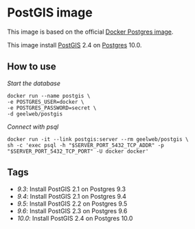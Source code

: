 # PostGIS image

This image is based on the official [Docker Postgres image](https://registry.hub.docker.com/_/postgres/).

This image install [PostGIS](http://postgis.net/) 2.4 on [Postgres](http://www.postgresql.org/) 10.0.

## How to use

*Start the database*

    docker run --name postgis \
    -e POSTGRES_USER=docker \
    -e POSTGRES_PASSWORD=secret \
    -d geelweb/postgis

*Connect with psql*

    docker run -it --link postgis:server --rm geelweb/postgis \
    sh -c 'exec psql -h "$SERVER_PORT_5432_TCP_ADDR" -p "$SERVER_PORT_5432_TCP_PORT" -U docker docker'

## Tags

* *9.3*: Install PostGIS 2.1 on Postgres 9.3
* *9.4*: Install PostGIS 2.1 on Postgres 9.4
* *9.5*: Install PostGIS 2.2 on Postgres 9.5
* *9.6*: Install PostGIS 2.3 on Postgres 9.6
* *10.0*: Install PostGIS 2.4 on Postgres 10.0
